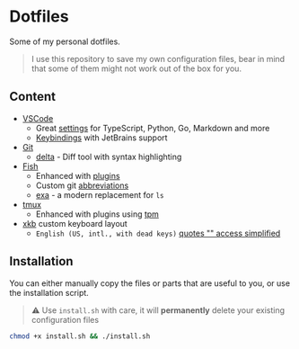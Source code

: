 # Dotfiles
Some of my personal dotfiles.

> I use this repository to save my own configuration files, bear in mind that some of them might not work out of the box for you.

## Content
- [VSCode](./vscode)
  - Great [settings](./vscode/settings.json) for TypeScript, Python, Go, Markdown and more
  - [Keybindings](./vscode/keybindings.json) with JetBrains support
- [Git](./git)
  - [delta](https://github.com/dandavison/delta) - Diff tool with syntax highlighting
- [Fish](./fish)
  - Enhanced with [plugins](./fish/fish_plugins)
  - Custom git [abbreviations](./fish/abbreviations.fish)
  - [exa](https://github.com/ogham/exa) - a modern replacement for `ls`
- [tmux](./tmux/)
  - Enhanced with plugins using [tpm](https://github.com/tmux-plugins/tpm)
- [xkb](./xkb/) custom keyboard layout
  - `English (US, intl., with dead keys)` [quotes "" access simplified](./xkb/us#L128)

## Installation

You can either manually copy the files or parts that are useful to you, or use the installation script.

> ⚠️ Use `install.sh` with care, it will **permanently** delete your existing configuration files

```sh
chmod +x install.sh && ./install.sh
```